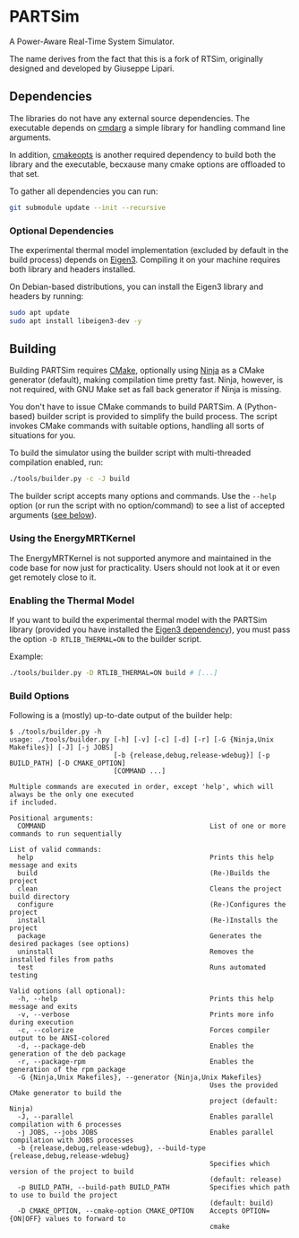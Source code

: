 # PARTSim

A Power-Aware Real-Time System Simulator.

The name derives from the fact that this is a fork of RTSim, originally designed and developed by Giuseppe Lipari.

## Dependencies

The libraries do not have any external source dependencies. The executable depends on [cmdarg][cmdarg] a simple library for handling command line arguments.

In addition, [cmakeopts][cmakeopts] is another required dependency to build both the library and the executable, becxause many cmake options are offloaded to that set.

To gather all dependencies you can run:
```bash
git submodule update --init --recursive
```

### Optional Dependencies

The experimental thermal model implementation (excluded by default in the build process) depends on [Eigen3][eigen3]. Compiling it on your machine requires both library and headers installed.

On Debian-based distributions, you can install the Eigen3 library and headers by running:
```bash
sudo apt update
sudo apt install libeigen3-dev -y
```

## Building
Building PARTSim requires [CMake][cmake], optionally using [Ninja][ninja] as a CMake generator (default), making compilation time pretty fast. Ninja, however, is not required, with GNU Make set as fall back generator if Ninja is missing.

You don't have to issue CMake commands to build PARTSim. A (Python-based) builder script is provided to simplify the build process. The script invokes CMake commands with suitable options, handling all sorts of situations for you.

To build the simulator using the builder script with multi-threaded compilation enabled, run:
```bash
./tools/builder.py -c -J build
```

The builder script accepts many options and commands. Use the `--help` option (or run the script with no option/command) to see a list of accepted arguments ([see below](#build-options)).

### Using the EnergyMRTKernel

The EnergyMRTKernel is not supported anymore and maintained in the code base for now just for practicality. Users should not look at it or even get remotely close to it.

### Enabling the Thermal Model

If you want to build the experimental thermal model with the PARTSim library (provided you have installed the [Eigen3 dependency](#optional-dependencies)), you must pass the option `-D RTLIB_THERMAL=ON` to the builder script.

Example:
```bash
./tools/builder.py -D RTLIB_THERMAL=ON build # [...]
```

### Build Options

Following is a (mostly) up-to-date output of the builder help:
```
$ ./tools/builder.py -h
usage: ./tools/builder.py [-h] [-v] [-c] [-d] [-r] [-G {Ninja,Unix Makefiles}] [-J] [-j JOBS]
                          [-b {release,debug,release-wdebug}] [-p BUILD_PATH] [-D CMAKE_OPTION]
                          [COMMAND ...]

Multiple commands are executed in order, except 'help', which will always be the only one executed
if included.

Positional arguments:
  COMMAND                                         List of one or more commands to run sequentially

List of valid commands:
  help                                            Prints this help message and exits
  build                                           (Re-)Builds the project
  clean                                           Cleans the project build directory
  configure                                       (Re-)Configures the project
  install                                         (Re-)Installs the project
  package                                         Generates the desired packages (see options)
  uninstall                                       Removes the installed files from paths
  test                                            Runs automated testing

Valid options (all optional):
  -h, --help                                      Prints this help message and exits
  -v, --verbose                                   Prints more info during execution
  -c, --colorize                                  Forces compiler output to be ANSI-colored
  -d, --package-deb                               Enables the generation of the deb package
  -r, --package-rpm                               Enables the generation of the rpm package
  -G {Ninja,Unix Makefiles}, --generator {Ninja,Unix Makefiles}
                                                  Uses the provided CMake generator to build the
                                                  project (default: Ninja)
  -J, --parallel                                  Enables parallel compilation with 6 processes
  -j JOBS, --jobs JOBS                            Enables parallel compilation with JOBS processes
  -b {release,debug,release-wdebug}, --build-type {release,debug,release-wdebug}
                                                  Specifies which version of the project to build
                                                  (default: release)
  -p BUILD_PATH, --build-path BUILD_PATH          Specifies which path to use to build the project
                                                  (default: build)
  -D CMAKE_OPTION, --cmake-option CMAKE_OPTION    Accepts OPTION={ON|OFF} values to forward to
                                                  cmake
```

<!-- Links -->

[cmake]: https://cmake.org/cmake/help/latest/
[ninja]: https://ninja-build.org/
[eigen3]: https://eigen.tuxfamily.org/index.php?title=Main_Page
[cmakeopts]: https://github.com/gabrieleara/cmakeopts
[cmdarg]: https://github.com/gabrieleara/cmdarg
